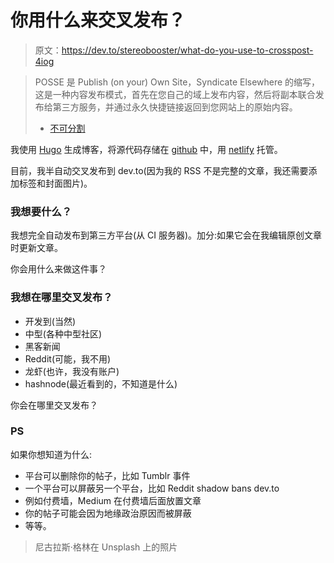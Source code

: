 # 你用什么来交叉发布？

> 原文：<https://dev.to/stereobooster/what-do-you-use-to-crosspost-4iog>

> POSSE 是 Publish (on your) Own Site，Syndicate Elsewhere 的缩写，这是一种内容发布模式，首先在您自己的域上发布内容，然后将副本联合发布给第三方服务，并通过永久快捷链接返回到您网站上的原始内容。
> 
> - [不可分割](https://indieweb.org/POSSE)

我使用 [Hugo](https://gohugo.io) 生成博客，将源代码存储在 [github](https://github.com/stereobooster/stereobooster.com) 中，用 [netlify](https://www.netlify.com) 托管。

目前，我半自动交叉发布到 dev.to(因为我的 RSS 不是完整的文章，我还需要添加标签和封面图片)。

### 我想要什么？

我想完全自动发布到第三方平台(从 CI 服务器)。加分:如果它会在我编辑原创文章时更新文章。

你会用什么来做这件事？

### 我想在哪里交叉发布？

*   开发到(当然)
*   中型(各种中型社区)
*   黑客新闻
*   Reddit(可能，我不用)
*   龙虾(也许，我没有账户)
*   hashnode(最近看到的，不知道是什么)

你会在哪里交叉发布？

### PS

如果你想知道为什么:

*   平台可以删除你的帖子，比如 Tumblr 事件
*   一个平台可以屏蔽另一个平台，比如 Reddit shadow bans dev.to
*   例如付费墙，Medium 在付费墙后面放置文章
*   你的帖子可能会因为地缘政治原因而被屏蔽
*   等等。

> 尼古拉斯·格林在 Unsplash 上的照片